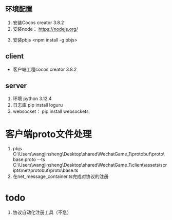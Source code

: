 ## 环境配置
1. 安装Cocos creator 3.8.2
2. 安装node： https://nodejs.org/
<!-- 3. cmd 运行 npm install -g ts-protoc-gen并添加到环境变量 -->
3. 安装pbjs <npm install -g pbjs>

## client
- 客户端工程cocos creator 3.8.2

## server

1. 环境 python 3.12.4
2. 日志库 pip install loguru
3. websocket： pip install websockets

# 客户端proto文件处理
1. pbjs C:\Users\wangjinsheng\Desktop\shared\WechatGame_1\protobuf\proto\base.proto  --ts   C:\Users\wangjinsheng\Desktop\shared\WechatGame_1\client\assets\scripts\net\protobuf\proto\base.ts
2. 在net_message_container.ts完成对协议的注册




# todo
1. 协议自动化注册工具（不急）